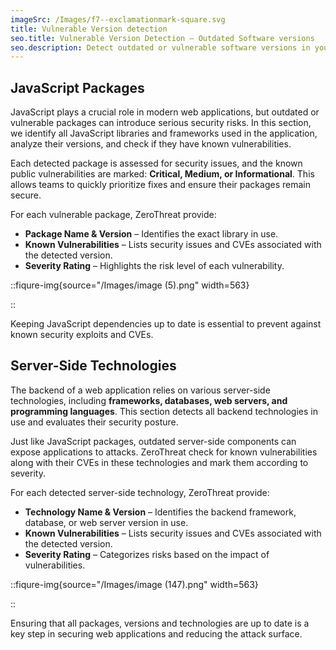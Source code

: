 ```yaml
---
imageSrc: /Images/f7--exclamationmark-square.svg
title: Vulnerable Version detection
seo.title: Vulnerable Version Detection – Outdated Software versions
seo.description: Detect outdated or vulnerable software versions in your stack and receive information on all known vulnerabilities and upgrading them.
---
```


## JavaScript Packages

JavaScript plays a crucial role in modern web applications, but outdated or vulnerable packages can introduce serious security risks. In this section, we identify all JavaScript libraries and frameworks used in the application, analyze their versions, and check if they have known vulnerabilities.

Each detected package is assessed for security issues, and the known public vulnerabilities are marked: **Critical, Medium, or Informational**. This allows teams to quickly prioritize fixes and ensure their packages remain secure.

For each vulnerable package, ZeroThreat provide:

- **Package Name & Version** – Identifies the exact library in use.
- **Known Vulnerabilities** – Lists security issues and CVEs associated with the detected version.
- **Severity Rating** – Highlights the risk level of each vulnerability.

::fiqure-img{source="/Images/image (5).png" width=563}


::

Keeping JavaScript dependencies up to date is essential to prevent against known security exploits and CVEs.

## Server-Side Technologies

The backend of a web application relies on various server-side technologies, including **frameworks, databases, web servers, and programming languages**. This section detects all backend technologies in use and evaluates their security posture.

Just like JavaScript packages, outdated server-side components can expose applications to attacks. ZeroThreat check for known vulnerabilities along with their CVEs in these technologies and mark them according to severity.

For each detected server-side technology, ZeroThreat provide:

- **Technology Name & Version** – Identifies the backend framework, database, or web server version in use.
- **Known Vulnerabilities** – Lists security issues and CVEs associated with the detected version.
- **Severity Rating** – Categorizes risks based on the impact of vulnerabilities.

::fiqure-img{source="/Images/image (147).png" width=563}


::

Ensuring that all packages, versions and technologies are up to date is a key step in securing web applications and reducing the attack surface.
